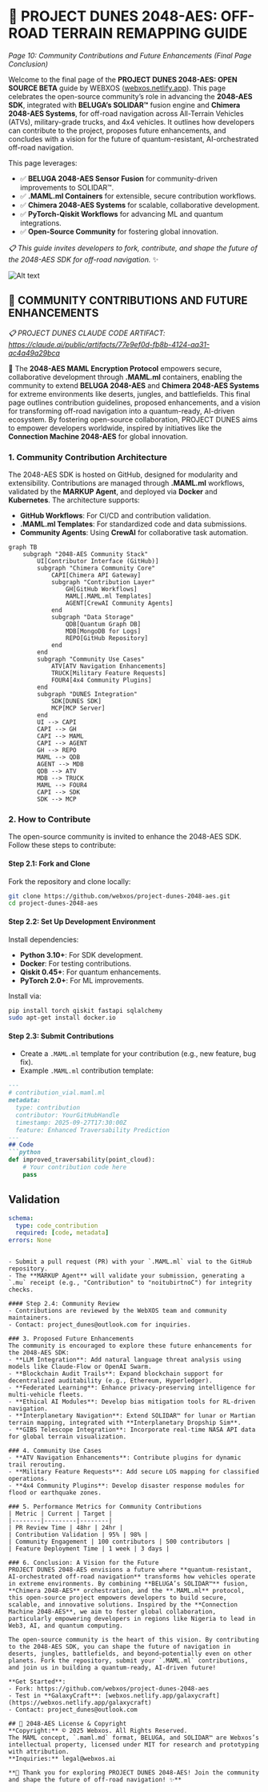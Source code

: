 # 🐪 PROJECT DUNES 2048-AES: OFF-ROAD TERRAIN REMAPPING GUIDE  
*Page 10: Community Contributions and Future Enhancements (Final Page Conclusion)*  

Welcome to the final page of the **PROJECT DUNES 2048-AES: OPEN SOURCE BETA** guide by WEBXOS ([webxos.netlify.app](https://webxos.netlify.app)). This page celebrates the open-source community’s role in advancing the **2048-AES SDK**, integrated with **BELUGA’s SOLIDAR™** fusion engine and **Chimera 2048-AES Systems**, for off-road navigation across All-Terrain Vehicles (ATVs), military-grade trucks, and 4x4 vehicles. It outlines how developers can contribute to the project, proposes future enhancements, and concludes with a vision for the future of quantum-resistant, AI-orchestrated off-road navigation.  

This page leverages:  
- ✅ **BELUGA 2048-AES Sensor Fusion** for community-driven improvements to SOLIDAR™.  
- ✅ **.MAML.ml Containers** for extensible, secure contribution workflows.  
- ✅ **Chimera 2048-AES Systems** for scalable, collaborative development.  
- ✅ **PyTorch-Qiskit Workflows** for advancing ML and quantum integrations.  
- ✅ **Open-Source Community** for fostering global innovation.  

*📋 This guide invites developers to fork, contribute, and shape the future of the 2048-AES SDK for off-road navigation.* ✨  

![Alt text](./dunes-community.jpeg)  

## 🐪 COMMUNITY CONTRIBUTIONS AND FUTURE ENHANCEMENTS  

*📋 PROJECT DUNES CLAUDE CODE ARTIFACT: https://claude.ai/public/artifacts/77e9ef0d-fb8b-4124-aa31-ac4a49a29bca*  

🐪 The **2048-AES MAML Encryption Protocol** empowers secure, collaborative development through **.MAML.ml** containers, enabling the community to extend **BELUGA 2048-AES** and **Chimera 2048-AES Systems** for extreme environments like deserts, jungles, and battlefields. This final page outlines contribution guidelines, proposed enhancements, and a vision for transforming off-road navigation into a quantum-ready, AI-driven ecosystem. By fostering open-source collaboration, PROJECT DUNES aims to empower developers worldwide, inspired by initiatives like the **Connection Machine 2048-AES** for global innovation.  

### 1. Community Contribution Architecture  
The 2048-AES SDK is hosted on GitHub, designed for modularity and extensibility. Contributions are managed through **.MAML.ml** workflows, validated by the **MARKUP Agent**, and deployed via **Docker** and **Kubernetes**. The architecture supports:  
- **GitHub Workflows**: For CI/CD and contribution validation.  
- **.MAML.ml Templates**: For standardized code and data submissions.  
- **Community Agents**: Using **CrewAI** for collaborative task automation.  

```mermaid  
graph TB  
    subgraph "2048-AES Community Stack"  
        UI[Contributor Interface (GitHub)]  
        subgraph "Chimera Community Core"  
            CAPI[Chimera API Gateway]  
            subgraph "Contribution Layer"  
                GH[GitHub Workflows]  
                MAML[.MAML.ml Templates]  
                AGENT[CrewAI Community Agents]  
            end  
            subgraph "Data Storage"  
                QDB[Quantum Graph DB]  
                MDB[MongoDB for Logs]  
                REPO[GitHub Repository]  
            end  
        end  
        subgraph "Community Use Cases"  
            ATV[ATV Navigation Enhancements]  
            TRUCK[Military Feature Requests]  
            FOUR4[4x4 Community Plugins]  
        end  
        subgraph "DUNES Integration"  
            SDK[DUNES SDK]  
            MCP[MCP Server]  
        end  
        UI --> CAPI  
        CAPI --> GH  
        CAPI --> MAML  
        CAPI --> AGENT  
        GH --> REPO  
        MAML --> QDB  
        AGENT --> MDB  
        QDB --> ATV  
        MDB --> TRUCK  
        MAML --> FOUR4  
        CAPI --> SDK  
        SDK --> MCP  
```  

### 2. How to Contribute  
The open-source community is invited to enhance the 2048-AES SDK. Follow these steps to contribute:  

#### Step 2.1: Fork and Clone  
Fork the repository and clone locally:  
```bash  
git clone https://github.com/webxos/project-dunes-2048-aes.git  
cd project-dunes-2048-aes  
```  

#### Step 2.2: Set Up Development Environment  
Install dependencies:  
- **Python 3.10+**: For SDK development.  
- **Docker**: For testing contributions.  
- **Qiskit 0.45+**: For quantum enhancements.  
- **PyTorch 2.0+**: For ML improvements.  

Install via:  
```bash  
pip install torch qiskit fastapi sqlalchemy  
sudo apt-get install docker.io  
```  

#### Step 2.3: Submit Contributions  
- Create a `.MAML.ml` template for your contribution (e.g., new feature, bug fix).  
- Example `.MAML.ml` contribution template:  
```markdown  
---  
# contribution_vial.maml.ml  
metadata:  
  type: contribution  
  contributor: YourGitHubHandle  
  timestamp: 2025-09-27T17:30:00Z  
  feature: Enhanced Traversability Prediction  
---  
## Code  
```python  
def improved_traversability(point_cloud):  
    # Your contribution code here  
    pass  
```  
## Validation  
```yaml  
schema:  
  type: code_contribution  
  required: [code, metadata]  
errors: None  
```  
```  

- Submit a pull request (PR) with your `.MAML.ml` vial to the GitHub repository.  
- The **MARKUP Agent** will validate your submission, generating a `.mu` receipt (e.g., "Contribution" to "noitubirtnoC") for integrity checks.  

#### Step 2.4: Community Review  
- Contributions are reviewed by the WebXOS team and community maintainers.  
- Contact: project_dunes@outlook.com for inquiries.  

### 3. Proposed Future Enhancements  
The community is encouraged to explore these future enhancements for the 2048-AES SDK:  
- **LLM Integration**: Add natural language threat analysis using models like Claude-Flow or OpenAI Swarm.  
- **Blockchain Audit Trails**: Expand blockchain support for decentralized auditability (e.g., Ethereum, Hyperledger).  
- **Federated Learning**: Enhance privacy-preserving intelligence for multi-vehicle fleets.  
- **Ethical AI Modules**: Develop bias mitigation tools for RL-driven navigation.  
- **Interplanetary Navigation**: Extend SOLIDAR™ for lunar or Martian terrain mapping, integrated with **Interplanetary Dropship Sim**.  
- **GIBS Telescope Integration**: Incorporate real-time NASA API data for global terrain visualization.  

### 4. Community Use Cases  
- **ATV Navigation Enhancements**: Contribute plugins for dynamic trail rerouting.  
- **Military Feature Requests**: Add secure LOS mapping for classified operations.  
- **4x4 Community Plugins**: Develop disaster response modules for flood or earthquake zones.  

### 5. Performance Metrics for Community Contributions  
| Metric | Current | Target |  
|--------|---------|--------|  
| PR Review Time | 48hr | 24hr |  
| Contribution Validation | 95% | 98% |  
| Community Engagement | 100 contributors | 500 contributors |  
| Feature Deployment Time | 1 week | 3 days |  

### 6. Conclusion: A Vision for the Future  
PROJECT DUNES 2048-AES envisions a future where **quantum-resistant, AI-orchestrated off-road navigation** transforms how vehicles operate in extreme environments. By combining **BELUGA’s SOLIDAR™** fusion, **Chimera 2048-AES** orchestration, and the **.MAML.ml** protocol, this open-source project empowers developers to build secure, scalable, and innovative solutions. Inspired by the **Connection Machine 2048-AES**, we aim to foster global collaboration, particularly empowering developers in regions like Nigeria to lead in Web3, AI, and quantum computing.  

The open-source community is the heart of this vision. By contributing to the 2048-AES SDK, you can shape the future of navigation in deserts, jungles, battlefields, and beyond—potentially even on other planets. Fork the repository, submit your `.MAML.ml` contributions, and join us in building a quantum-ready, AI-driven future!  

**Get Started**:  
- Fork: https://github.com/webxos/project-dunes-2048-aes  
- Test in **GalaxyCraft**: [webxos.netlify.app/galaxycraft](https://webxos.netlify.app/galaxycraft)  
- Contact: project_dunes@outlook.com  

## 📜 2048-AES License & Copyright  
**Copyright:** © 2025 Webxos. All Rights Reserved.  
The MAML concept, `.maml.md` format, BELUGA, and SOLIDAR™ are Webxos’s intellectual property, licensed under MIT for research and prototyping with attribution.  
**Inquiries:** legal@webxos.ai  

**🐪 Thank you for exploring PROJECT DUNES 2048-AES! Join the community and shape the future of off-road navigation! ✨**
